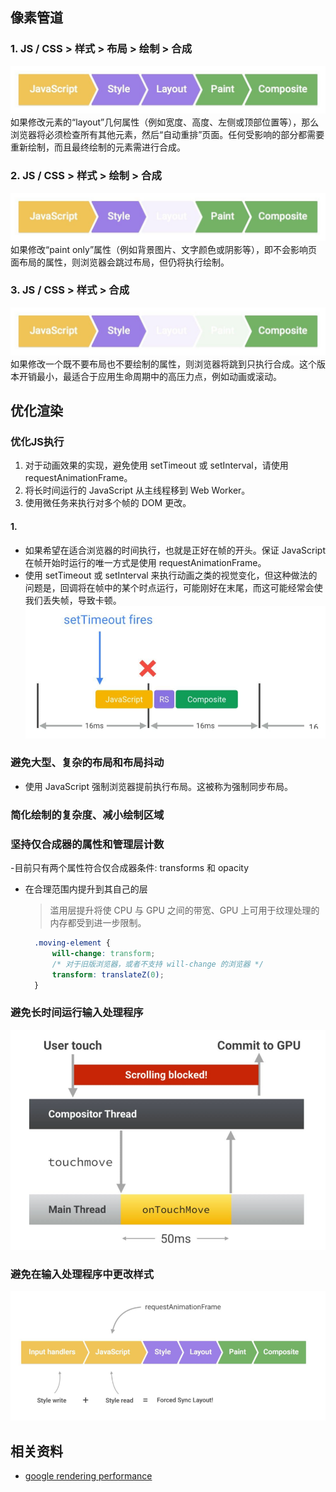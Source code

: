 ## 像素管道
### 1. JS / CSS > 样式 > 布局 > 绘制 > 合成
![](./images/frame-full.jpg)
如果修改元素的“layout”几何属性（例如宽度、高度、左侧或顶部位置等），那么浏览器将必须检查所有其他元素，然后“自动重排”页面。任何受影响的部分都需要重新绘制，而且最终绘制的元素需进行合成。

### 2. JS / CSS > 样式 > 绘制 > 合成
![](./images/frame-no-layout.jpg)
如果修改“paint only”属性（例如背景图片、文字颜色或阴影等），即不会影响页面布局的属性，则浏览器会跳过布局，但仍将执行绘制。

### 3. JS / CSS > 样式 > 合成
![](./images/frame-no-layout-paint.jpg)
如果修改一个既不要布局也不要绘制的属性，则浏览器将跳到只执行合成。这个版本开销最小，最适合于应用生命周期中的高压力点，例如动画或滚动。


## 优化渲染

### 优化JS执行
1. 对于动画效果的实现，避免使用 setTimeout 或 setInterval，请使用 requestAnimationFrame。
2. 将长时间运行的 JavaScript 从主线程移到 Web Worker。
3. 使用微任务来执行对多个帧的 DOM 更改。

#### 1.
- 如果希望在适合浏览器的时间执行，也就是正好在帧的开头。保证 JavaScript 在帧开始时运行的唯一方式是使用 requestAnimationFrame。
- 使用 setTimeout 或 setInterval 来执行动画之类的视觉变化，但这种做法的问题是，回调将在帧中的某个时点运行，可能刚好在末尾，而这可能经常会使我们丢失帧，导致卡顿。
![](./images/setTimeout-fires.png)


### 避免大型、复杂的布局和布局抖动
- 使用 JavaScript 强制浏览器提前执行布局。这被称为强制同步布局。

### 简化绘制的复杂度、减小绘制区域

### 坚持仅合成器的属性和管理层计数
-目前只有两个属性符合仅合成器条件: transforms 和 opacity
- 在合理范围内提升到其自己的层
  > 滥用层提升将使 CPU 与 GPU 之间的带宽、GPU 上可用于纹理处理的内存都受到进一步限制。
  ```css
    .moving-element {
        will-change: transform;
        /* 对于旧版浏览器，或者不支持 will-change 的浏览器 */
        transform: translateZ(0);
    }
  ```

### 避免长时间运行输入处理程序
![](./images/long-time-js.png)

### 避免在输入处理程序中更改样式
![](./images/forced-sync-layout.png)

## 相关资料
- [google rendering performance](https://developers.google.cn/web/fundamentals/performance/rendering)